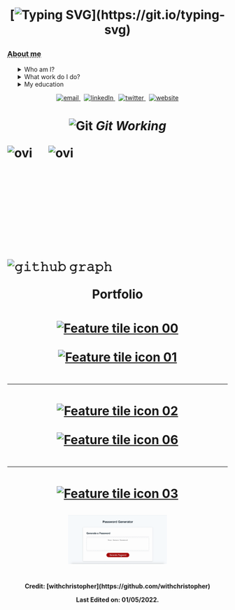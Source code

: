 <h1 align="center">

[![Typing SVG](https://readme-typing-svg.herokuapp.com?font=Roboto+Serif&color=3F94F7&lines=I+am+Christopher+Maxwell%2C+I+am+a+full-stack+developer...;Solving+the+problems+with+misinformation+at+Factiverse...;I+am+based+in+Oslo%2C+Norway.;+I+was+born+in+Cape+Town%2C+South+Africa.)](https://git.io/typing-svg)

</h1>

<h3><abbr title="Christopher Maxwell">About me</abbr></h3>
<ul style="list-style-type:none;">
  <li>
    <details>
      <summary> Who am I?</summary>
      <p>I am Christopher Maxwell. I lived in South Africa for my first 30 years. I have skills
  in designing secure network infrastructure as a systems engineer at Cisco. I have built open source software for the courts in The Hague.</p>
    </details>
  </li>
  <li>
    <details>
      <summary> What work do I do?</summary>
      <p>I currently work as an engineer for a research based startup solving one of the largest problems we face in the digital world, misinformation. You can see more about Factiverse AS [here](https://www.factiverse.no)</p>
    </details>
  </li>
  <li>
    <details>
      <summary> My education</summary>
      <p>I hold a BSc Mathematics and Physics (RU) and BSc(HONS) in Quantum Information Science (UKZN).</p>
    </details>
  </li>
</ul>
<div align="center">

</div>
<p align="center">
  <a href="mailto:chris@factiverse.no">
     <img  src="https://img.shields.io/badge/email-red?style=for-the-badge&logo=gmail&logoColor=white" alt="email">
  <a/>&nbsp;
  <a href="https://www.linkedin.com/in/christopher-maxwell-aa377196/">
     <img  src="https://img.shields.io/badge/linkedin-0A66C2?style=for-the-badge&logo=linkedin&logoColor=white" alt="linkedIn">
  <a/>&nbsp;
  <a href="https://twitter.com/withchristopher">
     <img  src="https://img.shields.io/badge/twitter-1DA1F2?style=for-the-badge&logo=twitter&logoColor=white" alt="twitter">
  <a/>&nbsp;
  <a href="https://withchristopher.github.io/">
     <img  src="https://img.shields.io/badge/website-C3897E?style=for-the-badge&logo=about.me&logoColor=white" alt="website">
  <a/>
<p/>

<h1><h1/>
<p align="center">
 <img src="https://media.giphy.com/media/W5eoZHPpUx9sapR0eu/giphy.gif" width="30px" alt="Git"/>&nbsp;<i><b>Git Working</b></i></p>
 
<p><img align="left" src="https://github-readme-stats.vercel.app/api/top-langs?username=withchristopher&show_icons=true&locale=en&layout=compact&theme=react-dark" alt="ovi" /></p>
<p>&nbsp;<img align="right" src="https://github-readme-stats.vercel.app/api?username=withchristopher&show_icons=true&locale=en&theme=react-dark" alt="ovi" width="410" /></p>
<br><br><br><br><br>

![𝚐𝚒𝚝𝚑𝚞𝚋 𝚐𝚛𝚊𝚙𝚑](https://activity-graph.herokuapp.com/graph?username=withchristopher&theme=github&hide_border=true&area=true)

<div align="center">
<div>
<p align="center">Portfolio</p>
</div>
<a target="_blank" href="https://lifefile.co.za/">
                        <img style="padding:1rem"  src="images/feature-tile-icon-00.gif" alt="Feature tile icon 00" width="45%" />
                      </a>
 <a target="_blank" href="https://learning-module-application.herokuapp.com/">
                        <img style="padding:1rem"  src="images/feature-tile-icon-01.gif" alt="Feature tile icon 01" width="45%" />
                      </a>
                      </div>
                      <hr>
                      <div align="center">
                       <a target="_blank" href="https://github.com/withchristopher/stripe-js-payment-shop">
                        <img style="padding:1rem"  src="images/feature-tile-icon-02.gif" alt="Feature tile icon 02" width="45%"" />
                      </a>
                     <a target="_blank" href="https://github.com/hadeda-ai/hadeda-ai">
                        <img style="padding:1rem" src="images/feature-tile-icon-06.gif" alt="Feature tile icon 06" width="45%" />
                      </a>
                       <hr>
                      <div>
                      <a target="_blank" href="https://github.com/withchristopher/book-search-app">
                        <img style="padding:1rem"  src="images/feature-tile-icon-03.gif" alt="Feature tile icon 03" width="45%" />
                      </a>
                       <a target="_blank" href="https://github.com/withchristopher/securepassword">
                        <img  style="padding:1rem"  src="images/feature-tile-icon-05.gif" alt="Feature tile icon 05" width="45%" />
                      </a>
                    </div>
</div>

<h4 align="center">
Credit: [withchristopher](https://github.com/withchristopher)

Last Edited on: 01/05/2022.
  
</h4>
